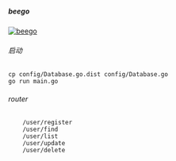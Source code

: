 ##### beego

[![beego](https://img.shields.io/badge/go-beego-blue)](https://github.com/astaxie/beego)

###### 启动

```
cp config/Database.go.dist config/Database.go
go run main.go
```

###### router

```
    /user/register
    /user/find
    /user/list
    /user/update
    /user/delete
```